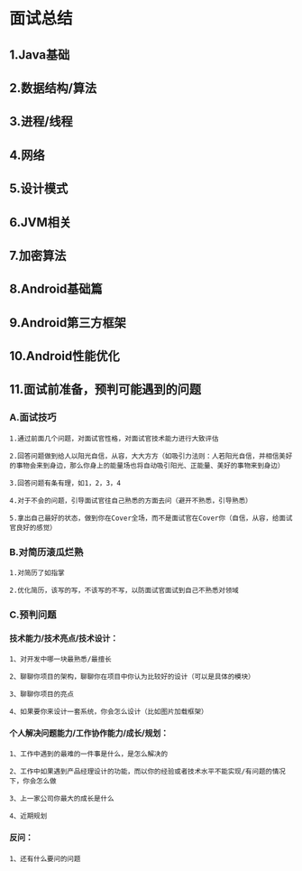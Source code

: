 
面试总结
=====================

## 1.Java基础


## 2.数据结构/算法


## 3.进程/线程


## 4.网络


## 5.设计模式


## 6.JVM相关


## 7.加密算法


## 8.Android基础篇


## 9.Android第三方框架


## 10.Android性能优化


## 11.面试前准备，预判可能遇到的问题

### A.面试技巧
  
    1.通过前面几个问题，对面试官性格，对面试官技术能力进行大致评估
    
    2.回答问题做到给人以阳光自信，从容，大大方方（如吸引力法则：人若阳光自信，并相信美好的事物会来到身边，那么你身上的能量场也将自动吸引阳光、正能量、美好的事物来到身边）
        
    3.回答问题有条有理，如1，2，3，4
    
    4.对于不会的问题，引导面试官往自己熟悉的方面去问（避开不熟悉，引导熟悉）
    
    5.拿出自己最好的状态，做到你在Cover全场，而不是面试官在Cover你（自信，从容，给面试官良好的感觉）
  

### B.对简历滚瓜烂熟
  
    1.对简历了如指掌
    
    2.优化简历，该写的写，不该写的不写，以防面试官面试到自己不熟悉对领域
    

### C.预判问题

  #### 技术能力/技术亮点/技术设计：
  
    1、对开发中哪一块最熟悉/最擅长

    2、聊聊你项目的架构，聊聊你在项目中你认为比较好的设计（可以是具体的模块）

    3、聊聊你项目的亮点

    4、如果要你来设计一套系统，你会怎么设计（比如图片加载框架）
  
  #### 个人解决问题能力/工作协作能力/成长/规划：
  
    1、工作中遇到的最难的一件事是什么，是怎么解决的

    2、工作中如果遇到产品经理设计的功能，而以你的经验或者技术水平不能实现/有问题的情况下，你会怎么做

    3、上一家公司你最大的成长是什么

    4、近期规划
  
  #### 反问：
  
    1、还有什么要问的问题

